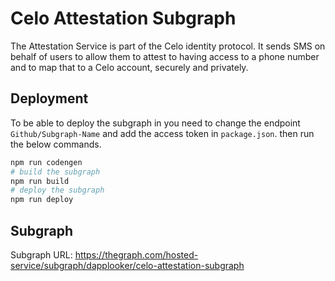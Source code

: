 # Celo Attestation Subgraph
The Attestation Service is part of the Celo identity protocol. It sends SMS on behalf of users to allow them to attest to having access to a phone number and to map that to a Celo account, securely and privately. 

## Deployment

To be able to deploy the subgraph in you need to change the endpoint ```Github/Subgraph-Name``` and add the access token in ```package.json```. then run the below commands. 
```bash
npm run codengen
# build the subgraph 
npm run build 
# deploy the subgraph
npm run deploy 
```

## Subgraph  #
Subgraph URL: https://thegraph.com/hosted-service/subgraph/dapplooker/celo-attestation-subgraph
